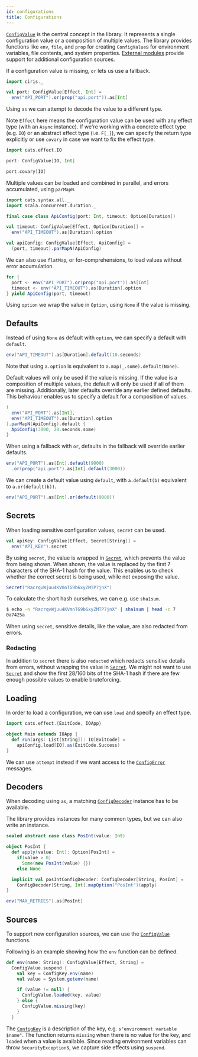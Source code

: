 ```yaml
---
id: configurations
title: Configurations
---
```


[`ConfigValue`][configvalue] is the central concept in the library. It represents a single configuration value or a composition of multiple values. The library provides functions like `env`, `file`, and `prop` for creating `ConfigValue`s for environment variables, file contents, and system properties. [External modules](overview.md#external-modules) provide support for additional configuration sources.

If a configuration value is missing, `or` lets us use a fallback.

```scala mdoc:reset-object:silent
import ciris._

val port: ConfigValue[Effect, Int] =
  env("API_PORT").or(prop("api.port")).as[Int]
```

Using `as` we can attempt to decode the value to a different type.

Note `Effect` here means the configuration value can be used with any effect type (with an `Async` instance). If we're working with a concrete effect type (e.g. `IO`) or an abstract effect type (i.e. `F[_]`), we can specify the return type explicitly or use `covary` in case we want to fix the effect type.

```scala mdoc
import cats.effect.IO

port: ConfigValue[IO, Int]

port.covary[IO]
```

Multiple values can be loaded and combined in parallel, and errors accumulated, using `parMapN`.

```scala mdoc:silent
import cats.syntax.all._
import scala.concurrent.duration._

final case class ApiConfig(port: Int, timeout: Option[Duration])

val timeout: ConfigValue[Effect, Option[Duration]] =
  env("API_TIMEOUT").as[Duration].option

val apiConfig: ConfigValue[Effect, ApiConfig] =
  (port, timeout).parMapN(ApiConfig)
```

We can also use `flatMap`, or for-comprehensions, to load values without error accumulation.

```scala mdoc:silent
for {
  port <- env("API_PORT").or(prop("api.port")).as[Int]
  timeout <- env("API_TIMEOUT").as[Duration].option
} yield ApiConfig(port, timeout)
```

Using `option` we wrap the value in `Option`, using `None` if the value is missing.

## Defaults

Instead of using `None` as default with `option`, we can specify a default with `default`.

```scala mdoc:silent
env("API_TIMEOUT").as[Duration].default(10.seconds)
```

Note that using `a.option` is equivalent to `a.map(_.some).default(None)`.

Default values will only be used if the value is missing. If the value is a composition of multiple values, the default will only be used if all of them are missing. Additionally, later defaults override any earlier defined defaults. This behaviour enables us to specify a default for a composition of values.

```scala mdoc:silent
(
  env("API_PORT").as[Int],
  env("API_TIMEOUT").as[Duration].option
).parMapN(ApiConfig).default {
  ApiConfig(3000, 20.seconds.some)
}
```

When using a fallback with `or`, defaults in the fallback will override earlier defaults.

```scala mdoc:silent
env("API_PORT").as[Int].default(9000)
  .or(prop("api.port").as[Int].default(3000))
```

We can create a default value using `default`, with `a.default(b)` equivalent to `a.or(default(b))`.

```scala mdoc:silent
env("API_PORT").as[Int].or(default(9000))
```

## Secrets

When loading sensitive configuration values, `secret` can be used.

```scala mdoc:silent
val apiKey: ConfigValue[Effect, Secret[String]] =
  env("API_KEY").secret
```

By using `secret`, the value is wrapped in [`Secret`][secret], which prevents the value from being shown. When shown, the value is replaced by the first 7 characters of the SHA-1 hash for the value. This enables us to check whether the correct secret is being used, while not exposing the value.

```scala mdoc
Secret("RacrqvWjuu4KVmnTG9b6xyZMTP7jnX")
```

To calculate the short hash ourselves, we can e.g. use `sha1sum`.

```bash
$ echo -n "RacrqvWjuu4KVmnTG9b6xyZMTP7jnX" | sha1sum | head -c 7
0a7425a
```

When using `secret`, sensitive details, like the value, are also redacted from errors.

### Redacting

In addition to `secret` there is also `redacted` which redacts sensitive details from errors, without wrapping the value in [`Secret`][secret]. We might not want to use [`Secret`][secret] and show the first 28/160 bits of the SHA-1 hash if there are few enough possible values to enable bruteforcing.

## Loading

In order to load a configuration, we can use `load` and specify an effect type.

```scala mdoc:silent
import cats.effect.{ExitCode, IOApp}

object Main extends IOApp {
  def run(args: List[String]): IO[ExitCode] =
    apiConfig.load[IO].as(ExitCode.Success)
}
```

We can use `attempt` instead if we want access to the [`ConfigError`][configerror] messages.

## Decoders

When decoding using `as`, a matching [`ConfigDecoder`][configdecoder] instance has to be available.

The library provides instances for many common types, but we can also write an instance.

```scala mdoc:silent
sealed abstract case class PosInt(value: Int)

object PosInt {
  def apply(value: Int): Option[PosInt] =
    if(value > 0)
      Some(new PosInt(value) {})
    else None

  implicit val posIntConfigDecoder: ConfigDecoder[String, PosInt] =
    ConfigDecoder[String, Int].mapOption("PosInt")(apply)
}

env("MAX_RETRIES").as[PosInt]
```

## Sources

To support new configuration sources, we can use the [`ConfigValue`][configvalue$] functions.

Following is an example showing how the `env` function can be defined.

```scala mdoc:silent
def env(name: String): ConfigValue[Effect, String] =
  ConfigValue.suspend {
    val key = ConfigKey.env(name)
    val value = System.getenv(name)

    if (value != null) {
      ConfigValue.loaded(key, value)
    } else {
      ConfigValue.missing(key)
    }
  }
```

The [`ConfigKey`][configkey] is a description of the key, e.g. `s"environment variable $name"`. The function returns `missing` when there is no value for the key, and `loaded` when a value is available. Since reading environment variables can throw `SecurityException`s, we capture side effects using `suspend`.

[configdecoder]: @API_BASE_URL@/ConfigDecoder.html
[configerror]: @API_BASE_URL@/ConfigError.html
[configkey]: @API_BASE_URL@/ConfigKey.html
[configvalue]: @API_BASE_URL@/ConfigValue.html
[configvalue$]: @API_BASE_URL@/ConfigValue$.html
[secret]: @API_BASE_URL@/Secret.html

